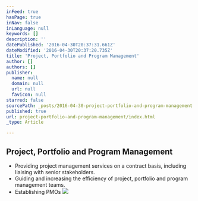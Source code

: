```yaml
---
inFeed: true
hasPage: true
inNav: false
inLanguage: null
keywords: []
description: ''
datePublished: '2016-04-30T20:37:31.661Z'
dateModified: '2016-04-30T20:37:20.735Z'
title: 'Project, Portfolio and Program Management'
author: []
authors: []
publisher:
  name: null
  domain: null
  url: null
  favicon: null
starred: false
sourcePath: _posts/2016-04-30-project-portfolio-and-program-management.md
published: true
url: project-portfolio-and-program-management/index.html
_type: Article

---
```

## Project, Portfolio and Program Management

* Providing project management services on a contract basis, including liaising with senior stakeholders.
* Guiding and increasing the efficiency of project, portfolio and program management teams.
* Establishing PMOs
![](https://the-grid-user-content.s3-us-west-2.amazonaws.com/b30fe496-e5c0-4c1f-8811-5b05af95fcf0.jpg)